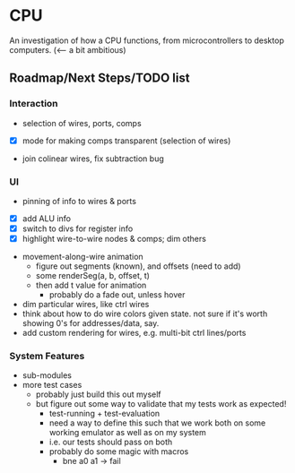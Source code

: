 # CPU

An investigation of how a CPU functions, from microcontrollers to desktop computers. (<-- a bit ambitious)


## Roadmap/Next Steps/TODO list

### Interaction
- selection of wires, ports, comps
- [x] mode for making comps transparent (selection of wires)
- join colinear wires, fix subtraction bug

### UI
- pinning of info to wires & ports
- [x] add ALU info
- [x] switch to divs for register info
- [x] highlight wire-to-wire nodes & comps; dim others
- movement-along-wire animation
	- figure out segments (known), and offsets (need to add)
	- some renderSeg(a, b, offset, t)
	- then add t value for animation
		- probably do a fade out, unless hover
- dim particular wires, like ctrl wires
- think about how to do wire colors given state. not sure if it's worth showing 0's for addresses/data, say.
- add custom rendering for wires, e.g. multi-bit ctrl lines/ports

### System Features
* sub-modules
* more test cases
	* probably just build this out myself
	* but figure out some way to validate that my tests work as expected!
		* test-running + test-evaluation
		* need a way to define this such that we work both on some working emulator as well as on my system
		* i.e. our tests should pass on both
		* probably do some magic with macros
			* bne a0 a1 -> fail
